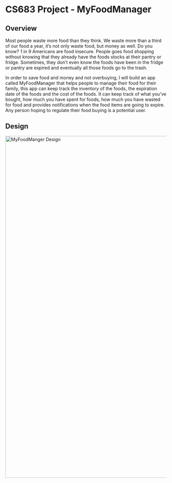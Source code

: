 # CS683 Project  - MyFoodManager

## Overview

Most people waste more food than they think. We waste more than a third of our food
a year, it’s not only waste food, but money as well. Do you know? 1 in 9 Americans are
food insecure. People goes food shopping without knowing that they already have the
foods stocks at their pantry or fridge. Sometimes, they don’t even know the foods
have been in the fridge or pantry are expired and eventually all those foods go to the
trash.

In order to save food and money and not overbuying, I will build an app called
MyFoodManager that helps people to manage their food for their family, this app can
keep track the inventory of the foods, the expiration date of the foods and the cost of
the foods. It can keep track of what you’ve bought, how much you have spent for
foods, how much you have wasted for food and provides notifications when the food
items are going to expire. Any person hoping to regulate their food buying is a
potential user.



## Design

<img width="1069" alt="MyFoodManger Design" src="https://user-images.githubusercontent.com/46608139/129611188-e7aecdcd-0b01-4b8f-a984-23a3e8d57fce.png" />

